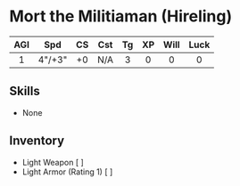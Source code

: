 # Mort the Militiaman (Hireling)

| AGI |  Spd   | CS  | Cst | Tg  | XP  | Will | Luck |
|:---:|:------:|:---:|:---:|:---:|:---:|:----:|:----:|
|  1  | 4"/+3" | +0  | N/A |  3  |  0  |  0   |  0   |
## Skills
- None
## Inventory
- Light Weapon [ ]
- Light Armor (Rating 1) [ ]